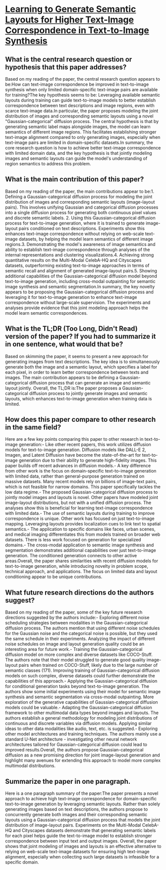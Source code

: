 # [Learning to Generate Semantic Layouts for Higher Text-Image   Correspondence in Text-to-Image Synthesis](https://arxiv.org/abs/2308.08157)

## What is the central research question or hypothesis that this paper addresses?

Based on my reading of the paper, the central research question appears to be:How can text-image correspondence be improved in text-to-image synthesis when only limited domain-specific text-image pairs are available for training?The key hypothesis seems to be: Leveraging available semantic layouts during training can guide text-to-image models to better establish correspondence between text descriptions and image regions, even with scarce text-image data.In particular, the paper proposes modeling the joint distribution of images and corresponding semantic layouts using a novel "Gaussian-categorical" diffusion process. The central hypothesis is that by generating semantic label maps alongside images, the model can learn semantics of different image regions. This facilitates establishing stronger text-image alignment compared to only generating images, especially when text-image pairs are limited in domain-specific datasets.In summary, the core research question is how to achieve better text-image correspondence with limited domain data, and the key hypothesis is that jointly modeling images and semantic layouts can guide the model's understanding of region semantics to address this problem.


## What is the main contribution of this paper?

Based on my reading of the paper, the main contributions appear to be:1. Defining a Gaussian-categorical diffusion process for modeling the joint distribution of images and corresponding semantic layouts (image-layout pairs). This involves unifying Gaussian and categorical diffusion processes into a single diffusion process for generating both continuous pixel values and discrete semantic labels. 2. Using this Gaussian-categorical diffusion process for text-to-image generation, where it is trained to generate image-layout pairs conditioned on text descriptions. Experiments show this enhances text-image correspondence without relying on web-scale text-image datasets, by helping the model learn semantics of different image regions.3. Demonstrating the model's awareness of image semantics and ability to establish text-image correspondence through analyses of the internal representations and clustering visualizations.4. Achieving strong quantitative results on the Multi-Modal CelebA-HQ and Cityscapes datasets, outperforming existing text-to-image approaches in terms of semantic recall and alignment of generated image-layout pairs.5. Showing additional capabilities of the Gaussian-categorical diffusion model beyond text-to-image generation, including cross-modal outpainting for semantic image synthesis and semantic segmentation.In summary, the key novelty appears to be proposing the Gaussian-categorical diffusion process and leveraging it for text-to-image generation to enhance text-image correspondence without large-scale supervision. The experiments and analyses provide evidence that this joint modeling approach helps the model learn semantic correspondences.


## What is the TL;DR (Too Long, Didn't Read) version of the paper? If you had to summarize it in one sentence, what would that be?

Based on skimming the paper, it seems to present a new approach for generating images from text descriptions. The key idea is to simultaneously generate both the image and a semantic layout, which specifies a label for each pixel, in order to learn better correspondence between texts and images. The main contribution appears to be defining a Gaussian-categorical diffusion process that can generate an image and semantic layout jointly. Overall, the TL;DR is:The paper proposes a Gaussian-categorical diffusion process to jointly generate images and semantic layouts, which enhances text-to-image generation when training data is limited.


## How does this paper compare to other research in the same field?

Here are a few key points comparing this paper to other research in text-to-image generation:- Like other recent papers, this work utilizes diffusion models for text-to-image generation. Diffusion models like DALL-E 2, Imagen, and Latent Diffusion have become the state-of-the-art for text-to-image generation due to their ability to generate high-fidelity images. This paper builds off recent advances in diffusion models.- A key difference from other work is the focus on domain-specific text-to-image generation with limited data, rather than general-purpose generation trained on massive datasets. Many recent models rely on billions of image-text pairs, which is not feasible for narrow domains. This paper specifically tackles the low data regime.- The proposed Gaussian-categorical diffusion process to jointly model images and layouts is novel. Other papers have modeled joint image-layout distributions, but not with a unified diffusion process. The analyses show this is beneficial for learning text-image correspondence with limited data.- The use of semantic layouts during training to improve correspondence is unique. Other work has focused on just text-to-image mapping. Leveraging layouts provides localization cues to link text to spatial semantics.- The application to specific domains like faces, urban scenes, and medical imaging differentiates this from models trained on broader web datasets. There is less work focused on generation for specialized domains.- The cross-modal application to semantic image synthesis and segmentation demonstrates additional capabilities over just text-to-image generation. The conditioned generation connects to other active areas.Overall, the paper shares similarities with recent diffusion models for text-to-image generation, while introducing novelty in problem scope, technical approach, and applications. The focus on limited data and layout conditioning appear to be unique contributions.


## What future research directions do the authors suggest?

Based on my reading of the paper, some of the key future research directions suggested by the authors include:- Exploring different noise scheduling strategies between modalities in the Gaussian-categorical diffusion process. The authors mention that using different noise schedules for the Gaussian noise and the categorical noise is possible, but they used the same schedule in their experiments. Analyzing the impact of different noise schedules on image and layout generation quality could be an interesting area for future work.- Training the Gaussian-categorical diffusion model on more complex and diverse datasets like COCO-Stuff. The authors note that their model struggled to generate good quality image-layout pairs when trained on COCO-Stuff, likely due to the large number of semantic classes (171). Improving training of Gaussian-categorical diffusion models on such complex, diverse datasets could further demonstrate the capabilities of this approach.- Applying the Gaussian-categorical diffusion for conditional generation tasks beyond text-to-image generation. The authors show some initial experiments using their model for semantic image synthesis and semantic segmentation via cross-modal outpainting. More exploration of the generative capabilities of Gaussian-categorical diffusion models could be valuable.- Adapting the Gaussian-categorical diffusion framework to other multimodal data types beyond images and layouts. The authors establish a general methodology for modeling joint distributions of continuous and discrete variables via diffusion models. Applying similar ideas to other data modalities like audio, text, etc. is suggested.- Exploring other model architectures and training techniques. The authors mainly use a standard U-Net architecture - investigating other neural network architectures tailored for Gaussian-categorical diffusion could lead to improved results.Overall, the authors propose Gaussian-categorical diffusion as a new promising direction for joint image-layout generation and highlight many avenues for extending this approach to model more complex multimodal distributions.


## Summarize the paper in one paragraph.

Here is a one paragraph summary of the paper:The paper presents a novel approach to achieve high text-image correspondence for domain-specific text-to-image generation by leveraging semantic layouts. Rather than solely generating images based on text descriptions, the authors propose to concurrently generate both images and their corresponding semantic layouts using a Gaussian-categorical diffusion process that models the joint distribution of image-layout pairs. Experiments on the Multi-Modal CelebA-HQ and Cityscapes datasets demonstrate that generating semantic labels for each pixel helps guide the text-to-image model to establish stronger correspondence between input text and output images. Overall, the paper shows that joint modeling of images and layouts is an effective alternative to relying on web-scale text-image datasets for ensuring high text-image alignment, especially when collecting such large datasets is infeasible for a specific domain.
